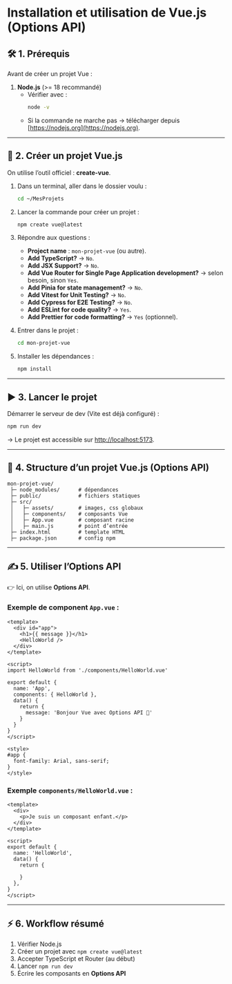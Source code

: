# Installation et utilisation de Vue.js (Options API)

## 🛠️ 1. Prérequis

Avant de créer un projet Vue :

1. **Node.js** (>= 18 recommandé)
    - Vérifier avec :
      ```bash
      node -v
      ```
    - Si la commande ne marche pas → télécharger depuis [https://nodejs.org](https://nodejs.org).

---

## 🚀 2. Créer un projet Vue.js

On utilise l’outil officiel : **create-vue**.

1. Dans un terminal, aller dans le dossier voulu :
   ```bash
   cd ~/MesProjets
   ```

2. Lancer la commande pour créer un projet :
   ```bash
   npm create vue@latest
   ```

3. Répondre aux questions :

    - **Project name** : `mon-projet-vue` (ou autre).
    - **Add TypeScript?** → `No`.
    - **Add JSX Support?** → `No`.
    - **Add Vue Router for Single Page Application development?** → selon besoin, sinon `Yes`.
    - **Add Pinia for state management?** → `No`.
    - **Add Vitest for Unit Testing?** → `No`.
    - **Add Cypress for E2E Testing?** → `No`.
    - **Add ESLint for code quality?** → `Yes`.
    - **Add Prettier for code formatting?** → `Yes` (optionnel).

4. Entrer dans le projet :
   ```bash
   cd mon-projet-vue
   ```

5. Installer les dépendances :
   ```bash
   npm install
   ```

---

## ▶️ 3. Lancer le projet

Démarrer le serveur de dev (Vite est déjà configuré) :
```bash
npm run dev
```

→ Le projet est accessible sur [http://localhost:5173](http://localhost:5173).

---

## 📂 4. Structure d’un projet Vue.js (Options API)

```
mon-projet-vue/
 ├─ node_modules/      # dépendances
 ├─ public/            # fichiers statiques
 ├─ src/
 │   ├─ assets/        # images, css globaux
 │   ├─ components/    # composants Vue
 │   ├─ App.vue        # composant racine
 │   ├─ main.js        # point d’entrée
 ├─ index.html         # template HTML
 ├─ package.json       # config npm
```

---

## ✍️ 5. Utiliser l’Options API
👉 Ici, on utilise **Options API**.

### Exemple de component `App.vue` :
```vue
<template>
  <div id="app">
    <h1>{{ message }}</h1>
    <HelloWorld />
  </div>
</template>

<script>
import HelloWorld from './components/HelloWorld.vue'

export default {
  name: 'App',
  components: { HelloWorld },
  data() {
    return {
      message: 'Bonjour Vue avec Options API 🚀'
    }
  }
}
</script>

<style>
#app {
  font-family: Arial, sans-serif;
}
</style>
```

### Exemple `components/HelloWorld.vue` :
```vue
<template>
  <div>
    <p>Je suis un composant enfant.</p>
  </div>
</template>

<script>
export default {
  name: 'HelloWorld',
  data() {
    return {
    
    }
  },
}
</script>
```

---

## ⚡ 6. Workflow résumé

1. Vérifier Node.js
2. Créer un projet avec `npm create vue@latest`
3. Accepter TypeScript et Router (au début)
4. Lancer `npm run dev`
5. Écrire les composants en **Options API**

